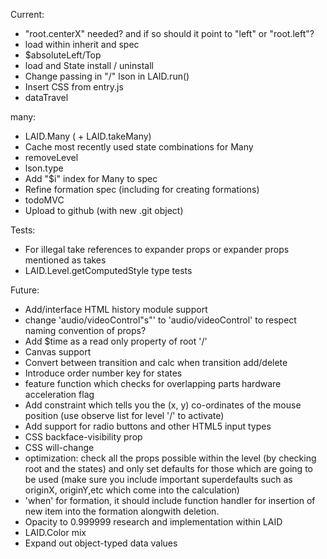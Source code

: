 




Current:
  - "root.centerX" needed? and if so should it point to "left" or "root.left"?
  - load within inherit and spec
  - $absoluteLeft/Top
  - load and State install / uninstall
  - Change passing in "/" lson in LAID.run()
  - Insert CSS from entry.js
  - dataTravel




  many:
  - LAID.Many ( + LAID.takeMany)
  - Cache most recently used state combinations for Many
  - removeLevel
  - lson.type
  - Add "$i" index for Many to spec
  - Refine formation spec (including for creating formations)
  - todoMVC
  - Upload to github (with new .git object)

Tests:
  - For illegal take references to expander props or expander props mentioned as takes
  - LAID.Level.getComputedStyle type tests


Future:
  - Add/interface HTML history module support
  - change 'audio/videoControl"s"' to 'audio/videoControl' to respect naming convention of props?
  - Add $time as a read only property of root '/'
  - Canvas support
  - Convert between transition and calc when transition add/delete
  - Introduce order number key for states
  - feature function which checks for overlapping parts
hardware acceleration flag
  - Add constraint which tells you the (x, y) co-ordinates of the mouse position (use observe list for level '/' to activate)
  - Add support for radio buttons and other HTML5 input types
  - CSS backface-visibility prop
  - CSS will-change
  - optimization: check all the props possible within the level (by checking root and the states) and only set defaults for those which are going to be used (make sure you include important superdefaults such as originX, originY,etc which come into the calculation)
  - 'when' for formation, it should include function handler for insertion of new item into the formation alongwith deletion.
  - Opacity to 0.999999 research and implementation within LAID
  - LAID.Color mix
  - Expand out object-typed data values
